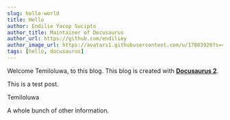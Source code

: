 ```yaml
---
slug: hello-world
title: Hello
author: Endilie Yacop Sucipto
author_title: Maintainer of Docusaurus
author_url: https://github.com/endiliey
author_image_url: https://avatars1.githubusercontent.com/u/17883920?s=460&v=4
tags: [hello, docusaurus]
---
```


Welcome Temiloluwa, to this blog. This blog is created with [**Docusaurus 2**](https://docusaurus.io/).

<!--truncate-->

This is a test post.

Temiloluwa

A whole bunch of other information.
